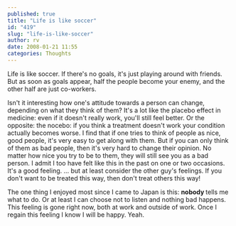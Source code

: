 ```yaml
---
published: true
title: "Life is like soccer"
id: "419"
slug: "life-is-like-soccer"
author: rv
date: 2008-01-21 11:55
categories: Thoughts
---
```

Life is like soccer. If there's no goals, it's just playing around with friends. But as soon as goals appear, half the people become your enemy, and the other half are just co-workers.

Isn't it interesting how one's attitude towards a person can change, depending on what they think of them? It's a lot like the placebo effect in medicine: even if it doesn't really work, you'll still feel better. Or the opposite: the nocebo: if you think a treatment doesn't work your condition actually becomes worse. I find that if one tries to think of people as nice, good people, it's very easy to get along with them. But if you can only think of them as bad people, then it's very hard to change their opinion. No matter how nice you try to be to them, they will still see you as a bad person. I admit I too have felt like this in the past on one or two occasions. It's a good feeling. ... but at least consider the other guy's feelings. If you don't want to be treated this way, then don't treat others this way!

The one thing I enjoyed most since I came to Japan is this: <b>nobody </b>tells me what to do. Or at least I can choose not to listen and nothing bad happens. This feeling is gone right now, both at work and outside of work. Once I regain this feeling I know I will be happy. Yeah.